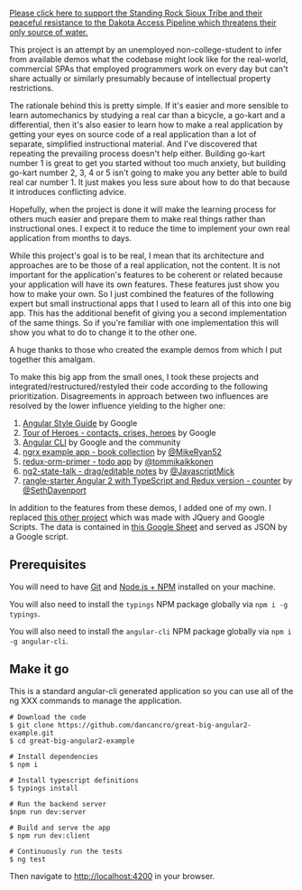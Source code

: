 [Please click here to support the Standing Rock Sioux Tribe and their peaceful resistance to the Dakota Access Pipeline which threatens their only source of water.](http://www.powwows.com/2016/09/07/10-ways-can-help-standing-rock-sioux-fight-dakota-access-pipeline/) 


This project is an attempt by an unemployed non-college-student to infer from available demos what the codebase might
look like for the real-world, commercial SPAs that employed programmers work on every day but can't share actually or
similarly presumably because of intellectual property restrictions.

The rationale behind this is pretty simple. If it's easier and more sensible to learn automechanics by studying a
real car than a bicycle, a go-kart and a differential, then it's also easier to learn how to make a real application
by getting your eyes on source code of a real application than a lot of separate, simplified instructional material.
And I've discovered that repeating the prevailing process doesn't help either. Building go-kart number 1 is great to
get you started without too much anxiety, but building go-kart number 2, 3, 4 or 5 isn't going to make you any better
able to build real car number 1. It just makes you less sure about how to do that because it introduces conflicting advice.

Hopefully, when the project is done it will make the learning process for others much easier and prepare them to
make real things rather than instructional ones. I expect it to reduce the time to implement your own real
application from months to days.

While this project's goal is to be real, I mean that its architecture and approaches are to be those of a real
application, not the content. It is not important for the application's features to be coherent or related because
your application will have its own features. These features just show you how to make your own. So I just combined
the features of the following expert but small instructional apps that I used to learn all of this into one big app.
This has the additional benefit of giving you a second implementation of the same things. So if you're familiar with one
implementation this will show you what to do to change it to the other one. 

A huge thanks to those who created the example demos from which I put together this amalgam. 

To make this big app from the small ones, I took these projects and integrated/restructured/restyled their code
according to the following prioritization. Disagreements in approach between two influences are resolved by the
lower influence yielding to the higher one:

1. [Angular Style Guide](https://angular.io/docs/ts/latest/guide/style-guide.html) by Google
2. [Tour of Heroes - contacts, crises, heroes](https://angular.io/resources/live-examples/ngmodule/ts/plnkr.html) by Google
3. [Angular CLI](https://github.com/angular/angular-cli) by Google and the community
4. [ngrx example app - book collection](https://github.com/ngrx/example-app) by [@MikeRyan52](https://github.com/MikeRyan52)
5. [redux-orm-primer - todo app](https://github.com/tommikaikkonen/redux-orm-primer) by [@tommikaikkonen](https://github.com/tommikaikkonen)
6. [ng2-state-talk - drag/editable notes](https://github.com/JavascriptMick/ng2-state-talk) by [@JavascriptMick](https://github.com/JavascriptMick) 
7. [rangle-starter Angular 2 with TypeScript and Redux version - counter](https://www.npmjs.com/package/rangle-starter) by [@SethDavenport](https://github.com/SethDavenport)

In addition to the features from these demos, I added one of my own. I replaced
[this other project](http://www.bernierebuttals.org) which was made with JQuery and Google Scripts. The data is 
contained in [this Google Sheet](https://docs.google.com/spreadsheets/d/1RdIhMdNCRJ-xtl6IgbT2SdChtLIYW8VXeloq7rR1lqY/edit#gid=50602236) 
and served as JSON by a Google script.

## Prerequisites
You will need to have [Git](https://git-scm.com/) and [Node.js + NPM](http://nodejs.org) installed on your machine. 

You will also need to install the `typings` NPM package globally via `npm i -g typings`.

You will also need to install the `angular-cli` NPM package globally via `npm i -g angular-cli`.


## Make it go
This is a standard angular-cli generated application so you can use all of the ng XXX commands to manage the application.

```
# Download the code
$ git clone https://github.com/dancancro/great-big-angular2-example.git
$ cd great-big-angular2-example

# Install dependencies
$ npm i

# Install typescript definitions
$ typings install

# Run the backend server
$npm run dev:server

# Build and serve the app
$ npm run dev:client

# Continuously run the tests
$ ng test

```

Then navigate to [http://localhost:4200](http://localhost:4200) in your browser.

